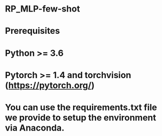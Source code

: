 # RP_MLP-few-shot
# Prerequisites
# Python >= 3.6
# Pytorch >= 1.4 and torchvision (https://pytorch.org/)
# You can use the requirements.txt file we provide to setup the environment via Anaconda.
